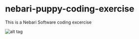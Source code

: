 nebari-puppy-coding-exercise
============================

This is a Nebari Software coding excercise 



![alt tag](https://raw.githubusercontent.com/sunnysidesounds/nebari-puppy-coding-exercise/master/screenshots/puppy_website.png)


